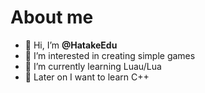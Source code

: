 # About me
- 👋 Hi, I’m **@HatakeEdu**
- 👀 I’m interested in creating simple games
- 🌱 I’m currently learning Luau/Lua
- 🫡 Later on I want to learn C++
